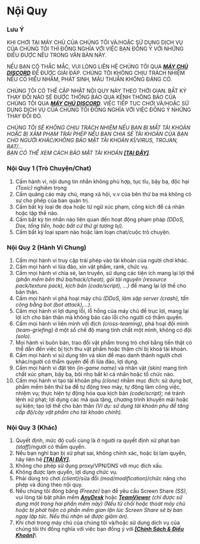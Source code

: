 # Nội Quy

### **Lưu Ý**

KHI CHƠI TẠI MÁY CHỦ CỦA CHÚNG TÔI VÀ/HOẶC SỬ DỤNG DỊCH VỤ CỦA CHÚNG TÔI THÌ ĐỒNG NGHĨA VỚI VIỆC BẠN ĐỒNG Ý VỚI NHỮNG ĐIỀU ĐƯỢC NÊU TRONG VĂN BẢN NÀY.

NẾU BẠN CÓ THẮC MẮC, VUI LÒNG LIÊN HỆ CHÚNG TÔI QUA [_**MÁY CHỦ DISCORD**_](../) ĐỂ ĐƯỢC GIẢI ĐÁP. CHÚNG TÔI KHÔNG CHỊU TRÁCH NHIỆM NẾU CÓ HIỂU NHẦM, PHÁT SINH, MÂU THUẪN KHÔNG ĐÁNG CÓ.

CHÚNG TÔI CÓ THỂ CẬP NHẬT NỘI QUY NÀY THEO THỜI GIAN. BẤT KỲ THAY ĐỔI NÀO SẼ ĐƯỢC THÔNG BÁO QUA KÊNH THÔNG BÁO CỦA CHÚNG TÔI QUA [_**MÁY CHỦ DISCORD**_](../). VIỆC TIẾP TỤC CHƠI VÀ/HOẶC SỬ DỤNG DỊCH VỤ CỦA CHÚNG TÔI ĐỒNG NGHĨA VỚI VIỆC ĐỒNG Ý NHỮNG THAY ĐỔI ĐÓ.

_CHÚNG TÔI SẼ KHÔNG CHỊU TRÁCH NHIỆM NẾU BẠN BỊ MẤT TÀI KHOẢN HOẶC BỊ XÂM PHẠM TRÁI PHÉP NẾU BẠN CHIA SẺ TÀI KHOẢN CỦA BẠN CHO NGƯỜI KHÁC/KHÔNG BẢO MẬT TÀI KHOẢN KĨ/VIRUS, TROJAN, RAT/..._\
_BẠN CÓ THỂ XEM CÁCH BẢO MẬT TÀI KHOẢN_ [_**\[TẠI ĐÂY\]**_](../huong-dan/cach-bao-mat-tai-khoan.md)_._

### **Nội Quy 1 (Trò Chuyện/Chat)**

1. Cấm hành vi, nội dung tin nhắn không phù hợp, tục tĩu, bậy bạ, độc hại _(Toxic)_ nghiêm trọng
2. Cấm quảng cáo máy chủ, mạng xã hội, v.v của bên thứ ba mà không có sự cho phép của ban quản trị.
3. Cấm bất kỳ loại đe dọa hoặc từ ngữ xúc phạm, công kích để cá nhân hoặc tập thể nào.
4. Cấm bất kỳ tin nhắn nào liên quan đến hoạt động phạm pháp _(DDoS, Dox, tống tiền, hoặc bất cứ thứ gì tương tự)_.
5. Cấm bất kỳ loại spam nào hoặc làm loạn chat/cuộc trò chuyện.

### **Nội Quy 2 (Hành Vi Chung)**

1. Cấm mọi hành vi truy cập trái phép vào tài khoản của người chơi khác.
2. Cấm mọi hành vi lừa đảo, xin vật phẩm, rank, chức vụ.
3. Cấm mọi hành vi chia sẻ, lan truyền, sử dụng các tiện ích mang lại lợi thế _(phần mềm bên thứ ba/hack/cheat), gói tài nguyên (resource pack/texture pack), kịch bản (code/script), ...)_ để mang lại lợi thế cho bản thân.
4. Cấm mọi hành vi phá hoại máy chủ _(DDoS, làm sập server (crash), tấn công bằng bot (bot attack),...)_.
5. Cấm mọi hành vi lợi dụng lỗi, lỗ hổng của máy chủ để trục lợi, mang lại lợi ích cho bản thân mà không báo cáo lỗi cho người có thẩm quyền.
6. Cấm mọi hành vi liên minh với địch _(cross-teaming)_, phá hoại đội mình _(team-griefing)_ ở một số chế độ mang tính chất một mình, không có đội _(solo)_.
7. Mọi hành vi buôn bán, trao đổi vật phẩm trong trò chơi bằng tiền thật có thể dẫn đến việc bị tịch thu vật phẩm hoặc thậm chí bị khoá tài khoản.
8. Cấm mọi hành vi sử dụng tên và skin để mạo danh thành người chơi khác/người có thẩm quyền để đi lừa đảo, lợi dụng.
9. Cấm mọi hành vi đặt tên _(in-game name)_ và nhân vật _(skin)_ mang tính chất xúc phạm, bậy bạ, bôi nhọ bất kì cá nhân hoặc tổ chức nào.
10. Cấm mọi hành vi tạo tài khoản phụ _(clone)_ nhằm mục đích: sử dụng bot, phầm mềm bên thứ ba để tự động treo máy, tự động làm công việc, nhiệm vụ; thực hiện tự động hóa qua kịch bản _(code/script)_; né tránh lệnh xử phạt; lợi dụng các mã quà tặng, chương trình khuyến mãi hoặc sự kiện; tạo lợi thế cho bản thân _(Ví dụ: sử dụng tài khoản phụ để tăng cấp độ/cày vật phẩm cho tài khoản chính)._

### **Nội Quy 3 (Khác)**&#x20;

1. Quyết định, mức độ cuối cùng là ở người ra quyết định xử phạt bạn _(staff)_/người có thẩm quyền.
2. Nếu bạn nghĩ bạn bị xử phạt sai, không chính xác, hoặc bị lạm quyền, hãy liên hệ [_**\[TẠI ĐÂY\]**_](../)**.**
3. Không cho phép sử dụng proxy/VPN/DNS với mục đích xấu.
4. Không được lạm quyền, lợi dụng chức vụ.
5. Phải dùng trò chơi _(client)_/sửa đỗi _(mod/_modification_)_/chức năng cho phép và đúng theo nội quy.
6. Nếu chúng tôi đóng băng _(Freeze)_ bạn để yêu cầu Screen Share _(SS)_, vui lòng tải bật phần mềm [_**AnyDesk**_](https://anydesk.com) hoặc [_**TeamViewer**_](https://www.teamviewer.com/) _(chỉ được sử dụng một trong hai phần mềm này) (Nếu từ chối hoặc thoát máy chủ hoặc bị phát hiện có phần mềm gian lận lúc Screen Share sẽ bị ban ngay lập tức. Nếu thú nhận sẽ được giảm án)_.
7. Khi chơi trong máy chủ của chúng tôi và/hoặc sử dụng dịch vụ của chúng tôi thì đồng nghĩa với việc bạn đồng ý với [_**\[Chính Sách & Điều Khoản\]**_](chinh-sach-and-dieu-khoan.md)\
